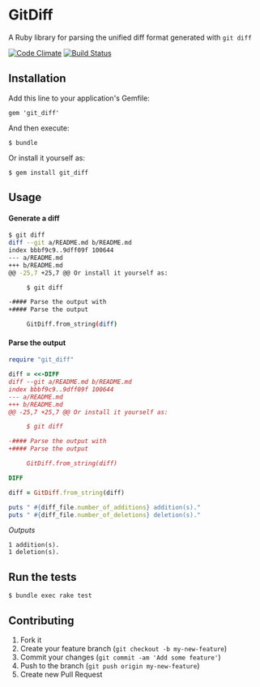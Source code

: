 # GitDiff

A Ruby library for parsing the unified diff format generated with `git diff`

[![Code Climate](https://codeclimate.com/github/anolson/git_diff.png)](https://codeclimate.com/github/anolson/git_diff)
[![Build Status](https://travis-ci.org/anolson/git_diff.png?branch=master)](https://travis-ci.org/anolson/git_diff)

## Installation

Add this line to your application's Gemfile:

    gem 'git_diff'

And then execute:

    $ bundle

Or install it yourself as:

    $ gem install git_diff

## Usage

#### Generate a diff

```sh
$ git diff
diff --git a/README.md b/README.md
index bbbf9c9..9dff09f 100644
--- a/README.md
+++ b/README.md
@@ -25,7 +25,7 @@ Or install it yourself as:

     $ git diff

-#### Parse the output with
+#### Parse the output

     GitDiff.from_string(diff)

```

#### Parse the output

```ruby
require "git_diff"

diff = <<-DIFF
diff --git a/README.md b/README.md
index bbbf9c9..9dff09f 100644
--- a/README.md
+++ b/README.md
@@ -25,7 +25,7 @@ Or install it yourself as:

     $ git diff

-#### Parse the output with
+#### Parse the output

     GitDiff.from_string(diff)

DIFF

diff = GitDiff.from_string(diff)

puts " #{diff_file.number_of_additions} addition(s)."
puts " #{diff_file.number_of_deletions} deletion(s)."
```

_Outputs_
```
1 addition(s).
1 deletion(s).
```

## Run the tests

    $ bundle exec rake test

## Contributing

1. Fork it
2. Create your feature branch (`git checkout -b my-new-feature`)
3. Commit your changes (`git commit -am 'Add some feature'`)
4. Push to the branch (`git push origin my-new-feature`)
5. Create new Pull Request
